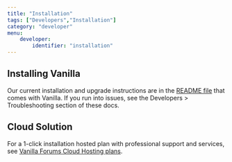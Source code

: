 ```yaml
---
title: "Installation"
tags: ["Developers","Installation"]
category: "developer"
menu:
    developer:
        identifier: "installation"
---
```


## Installing Vanilla

Our current installation and upgrade instructions are in the [README file](https://github.com/vanillaforums/vanilla/blob/master/README.md) that comes with Vanilla. If you run into issues, see the Developers > Troubleshooting section of these docs.

## Cloud Solution

For a 1-click installation hosted plan with professional support and services, see [Vanilla Forums Cloud Hosting plans](http://vanillaforums.com/plans).
